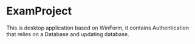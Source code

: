 # ExamProject


This is desktop application based on WinForm, it contains Authentication that relies on a Database and updating database.
